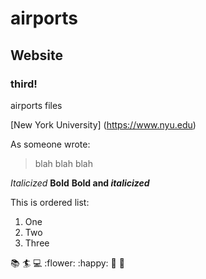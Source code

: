 # airports <!-- h1 level heading-->

## Website <!-- second level heading -->

### third! <!-- third level heading -->

 airports files

 [New York University] (https://www.nyu.edu)

 As someone wrote:
 > blah blah blah

 *Italicized*
 **Bold**
 **Bold and _italicized_**

This is ordered list:
1. One
2. Two
3. Three

:books: :surfer: :computer: :flower: :happy: :unicorn: :chicken: